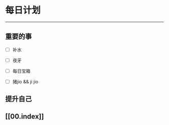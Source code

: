
# 每日计划
---
## 重要的事

- [ ]  补水
- [ ]  夜牙
- [ ]  每日宝箱
- [ ] 猪jio && ji jio



## 提升自己

  



## [[00.index]]










